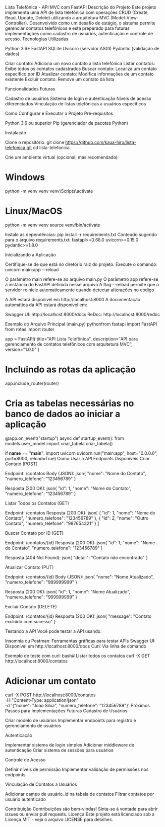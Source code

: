 Lista Telefônica - API MVC com FastAPI
Descrição do Projeto
Este projeto implementa uma API de lista telefônica com operações CRUD (Create, Read, Update, Delete) utilizando a arquitetura MVC (Model-View-Controller). Desenvolvido como um desafio de estágio, o sistema permite gerenciar contatos telefônicos e está preparado para futuras implementações como cadastro de usuários, autenticação e controle de acesso.
Tecnologias Utilizadas

Python 3.6+
FastAPI
SQLite
Uvicorn (servidor ASGI)
Pydantic (validação de dados)


Criar contato: Adiciona um novo contato à lista telefônica
Listar contatos: Exibe todos os contatos cadastrados
Buscar contato: Localiza um contato específico por ID
Atualizar contato: Modifica informações de um contato existente
Excluir contato: Remove um contato da lista

Funcionalidades Futuras

Cadastro de usuários
Sistema de login e autenticação
Níveis de acesso diferenciados
Vinculação de listas telefônicas a usuários específicos

Como Configurar e Executar o Projeto
Pré-requisitos

Python 3.6 ou superior
Pip (gerenciador de pacotes Python)

Instalação

Clone o repositório:
git clone https://github.com/kaua-hiro/lista-telefonica.git
cd lista-telefonica

Crie um ambiente virtual (opcional, mas recomendado):
# Windows
python -m venv venv
venv\Scripts\activate

# Linux/MacOS
python -m venv venv
source venv/bin/activate

Instale as dependências:
pip install -r requirements.txt
Conteúdo sugerido para o arquivo requirements.txt:
fastapi>=0.68.0
uvicorn>=0.15.0
pydantic>=1.8.0


Inicializando a Aplicação

Certifique-se de que está no diretório raiz do projeto.
Execute o comando:
uvicorn main:app --reload

O parâmetro main refere-se ao arquivo main.py
O parâmetro app refere-se à instância do FastAPI definida nesse arquivo
A flag --reload permite que o servidor reinicie automaticamente quando detectar alterações no código


A API estará disponível em http://localhost:8000
A documentação automática da API estará disponível em:

Swagger UI: http://localhost:8000/docs
ReDoc: http://localhost:8000/redoc



Exemplo do Arquivo Principal (main.py)
pythonfrom fastapi import FastAPI
from rotas import router

app = FastAPI(
    title="API Lista Telefônica",
    description="API para gerenciamento de contatos telefônicos com arquitetura MVC",
    version="1.0.0"
)

# Incluindo as rotas da aplicação
app.include_router(router)

# Cria as tabelas necessárias no banco de dados ao iniciar a aplicação
@app.on_event("startup")
async def startup_event():
    from models.user_model import criar_tabela
    criar_tabela()

if __name__ == "__main__":
    import uvicorn
    uvicorn.run("main:app", host="0.0.0.0", port=8000, reload=True)
Como Usar a API
Endpoints Disponíveis
Criar Contato (POST)

Endpoint: /contatos
Body (JSON):
json{
  "nome": "Nome do Contato",
  "numero_telefone": "123456789"
}

Resposta (200 OK):
json{
  "id": 1,
  "nome": "Nome do Contato",
  "numero_telefone": "123456789"
}


Listar Todos os Contatos (GET)

Endpoint: /contatos
Resposta (200 OK):
json[
  {
    "id": 1,
    "nome": "Nome do Contato",
    "numero_telefone": "123456789"
  },
  {
    "id": 2,
    "nome": "Outro Contato",
    "numero_telefone": "987654321"
  }
]


Buscar Contato por ID (GET)

Endpoint: /contatos/{id}
Resposta (200 OK):
json{
  "id": 1,
  "nome": "Nome do Contato",
  "numero_telefone": "123456789"
}

Resposta (404 Not Found):
json{
  "detail": "Contato não encontrado"
}


Atualizar Contato (PUT)

Endpoint: /contatos/{id}
Body (JSON):
json{
  "nome": "Nome Atualizado",
  "numero_telefone": "999999999"
}

Resposta (200 OK):
json{
  "id": 1,
  "nome": "Nome Atualizado",
  "numero_telefone": "999999999"
}


Excluir Contato (DELETE)

Endpoint: /contatos/{id}
Resposta (200 OK):
json{
  "message": "Contato excluído com sucesso"
}


Testando a API
Você pode testar a API usando:

Insomnia ou Postman: Ferramentas gráficas para testar APIs
Swagger UI: Disponível em http://localhost:8000/docs
Curl: Via linha de comando

Exemplo de teste com curl:
bash# Listar todos os contatos
curl -X GET http://localhost:8000/contatos

# Adicionar um contato
curl -X POST http://localhost:8000/contatos \
  -H "Content-Type: application/json" \
  -d '{"nome": "João Silva", "numero_telefone": "123456789"}'
Próximos Passos para Implementações Futuras
Cadastro de Usuários

Criar modelo de usuários
Implementar endpoints para registro e gerenciamento de usuários

Autenticação

Implementar sistema de login simples
Adicionar middleware de autenticação
Criar sistema de sessões para usuários

Controle de Acesso

Definir níveis de permissão
Implementar validação de permissões nos endpoints

Vinculação de Contatos a Usuários

Adicionar campo de usuário_id na tabela de contatos
Filtrar contatos por usuário autenticado

Contribuição
Contribuições são bem-vindas! Sinta-se à vontade para abrir issues ou enviar pull requests.
Licença
Este projeto está licenciado sob a Licença MIT - veja o arquivo LICENSE para detalhes.
